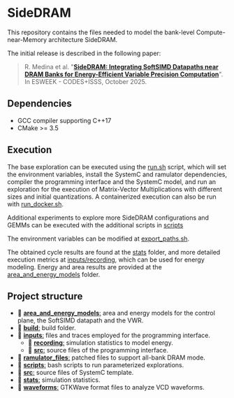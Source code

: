 # SideDRAM
 This repository contains the files needed to model the bank-level Compute-near-Memory architecture SideDRAM.

The initial release is described in the following paper:
>R. Medina et al.
>"[**SideDRAM: Integrating SoftSIMD Datapaths near DRAM Banks for Energy-Efficient Variable Precision Computation**](https://infoscience.epfl.ch/handle/20.500.14299/251422)".
>In ESWEEK - CODES+ISSS, October 2025.

## Dependencies

- GCC compiler supporting C++17
- CMake >= 3.5

## Execution

The base exploration can be executed using the [run.sh](./run.sh) script, which will set the environment variables, install the SystemC and ramulator dependencies, compiler the programming interface and the SystemC model, and run an exploration for the execution of Matrix-Vector Multiplications with different sizes and initial quantizations. A containerized execution can also be run with [run_docker.sh](./run_docker.sh).

Additional experiments to explore more SideDRAM configurations and GEMMs can be executed with the additional scripts in [scripts](./scripts/)

The environment variables can be modified at [export_paths.sh](./scripts/export_paths.sh).

The obtained cycle results are found at the [stats](./stats/) folder, and more detailed execution metrics at [inputs/recording](./inputs/recording/), which can be used for energy modeling. Energy and area results are provided at the [area_and_energy_models](./area_energy_models/) folder.

## Project structure

- 📁 [**area_and_energy_models**:](./area_energy_models/) area and energy models for the control plane, the SoftSIMD datapath and the VWR.
- 📁 [**build**:](./build/) build folder.
- 📁 [**inputs**:](./inputs/) files and traces employed for the programming interface.
    - 📁 [**recording**:](./inputs/recording/) simulation statistics to model energy. 
    - 📁 [**src**:](./inputs/src/) source files of the programming interface. 
- 📁 [**ramulator_files**:](./ramulator_files/) patched files to support all-bank DRAM mode.
- 📁 [**scripts**:](./scripts/) bash scripts to run parameterized explorations.
- 📁 [**src**:](./src/) source files of SystemC template.
- 📁 [**stats**:](./stats/) simulation statistics.
- 📁 [**waveforms**:](./waveforms/) GTKWave format files to analyze VCD waveforms.